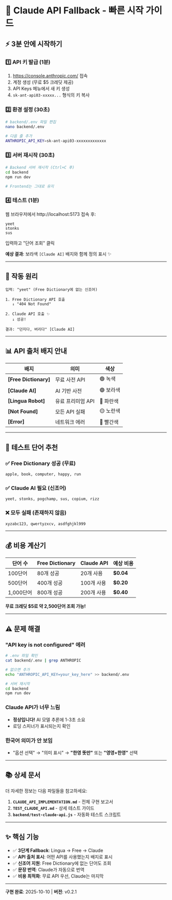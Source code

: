 # 🚀 Claude API Fallback - 빠른 시작 가이드

## ⚡ 3분 안에 시작하기

### 1️⃣ API 키 발급 (1분)
1. https://console.anthropic.com/ 접속
2. 계정 생성 (무료 $5 크레딧 제공)
3. API Keys 메뉴에서 새 키 생성
4. `sk-ant-api03-xxxxx...` 형식의 키 복사

### 2️⃣ 환경 설정 (30초)
```bash
# backend/.env 파일 편집
nano backend/.env

# 다음 줄 추가
ANTHROPIC_API_KEY=sk-ant-api03-xxxxxxxxxxxxx
```

### 3️⃣ 서버 재시작 (30초)
```bash
# Backend 서버 재시작 (Ctrl+C 후)
cd backend
npm run dev

# Frontend는 그대로 유지
```

### 4️⃣ 테스트 (1분)
웹 브라우저에서 http://localhost:5173 접속 후:

```
yeet
stonks
sus
```

입력하고 "단어 조회" 클릭

**예상 결과**: 보라색 `[Claude AI]` 배지와 함께 정의 표시 ✨

---

## 🎯 작동 원리

```
입력: "yeet" (Free Dictionary에 없는 신조어)

1. Free Dictionary API 호출
   ↓ "404 Not Found"

2. Claude API 호출 ✨
   ↓ 성공!

결과: "던지다, 버리다" [Claude AI]
```

---

## 📊 API 출처 배지 안내

| 배지 | 의미 | 색상 |
|------|------|------|
| **[Free Dictionary]** | 무료 사전 API | 🟢 녹색 |
| **[Claude AI]** | AI 기반 사전 | 🟣 보라색 |
| **[Lingua Robot]** | 유료 프리미엄 API | 🔵 파란색 |
| **[Not Found]** | 모든 API 실패 | 🟡 노란색 |
| **[Error]** | 네트워크 에러 | 🔴 빨간색 |

---

## 🧪 테스트 단어 추천

### ✅ Free Dictionary 성공 (무료)
```
apple, book, computer, happy, run
```

### ✅ Claude AI 필요 (신조어)
```
yeet, stonks, pogchamp, sus, copium, rizz
```

### ❌ 모두 실패 (존재하지 않음)
```
xyzabc123, qwertyzxcv, asdfghjkl999
```

---

## 💰 비용 계산기

| 단어 수 | Free Dictionary | Claude API | 예상 비용 |
|---------|-----------------|------------|-----------|
| 100단어 | 80개 성공 | 20개 사용 | **$0.04** |
| 500단어 | 400개 성공 | 100개 사용 | **$0.20** |
| 1,000단어 | 800개 성공 | 200개 사용 | **$0.40** |

**무료 크레딧 $5로 약 2,500단어 조회 가능!**

---

## ⚠️ 문제 해결

### "API key is not configured" 에러
```bash
# .env 파일 확인
cat backend/.env | grep ANTHROPIC

# 없으면 추가
echo "ANTHROPIC_API_KEY=your_key_here" >> backend/.env

# 서버 재시작
cd backend
npm run dev
```

### Claude API가 너무 느림
- **정상입니다!** AI 모델 추론에 1-3초 소요
- 로딩 스피너가 표시되는지 확인

### 한국어 의미가 안 보임
- "옵션 선택" → "의미 표시" → **"한영 뜻만"** 또는 **"영영+한영"** 선택

---

## 📚 상세 문서

더 자세한 정보는 다음 파일들을 참고하세요:

1. **`CLAUDE_API_IMPLEMENTATION.md`** - 전체 구현 보고서
2. **`TEST_CLAUDE_API.md`** - 상세 테스트 가이드
3. **`backend/test-claude-api.js`** - 자동화 테스트 스크립트

---

## ✨ 핵심 기능

- ✅ **3단계 Fallback**: Lingua → Free → Claude
- ✅ **API 출처 표시**: 어떤 API를 사용했는지 배지로 표시
- ✅ **신조어 지원**: Free Dictionary에 없는 단어도 조회
- ✅ **문장 번역**: Claude가 자동으로 번역
- ✅ **비용 최적화**: 무료 API 우선, Claude는 마지막

---

**구현 완료**: 2025-10-10 | **버전**: v0.2.1

